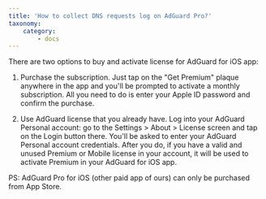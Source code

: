 ```yaml
---
title: 'How to collect DNS requests log on AdGuard Pro?'
taxonomy:
    category:
        - docs
---
```




There are two options to buy and activate license for AdGuard for iOS app:

1) Purchase the subscription. Just tap on the "Get Premium" plaque anywhere in the app and you'll be prompted to activate a monthly subscription. All you need to do is enter your Apple ID password and confirm the purchase.

2) Use AdGuard license that you already have. Log into your AdGuard Personal account: go to the Settings > About > License screen and tap on the Login button there. You'll be asked to enter your AdGuard Personal account credentials. After you do, if you have a valid and unused Premium or Mobile license in your account, it will be used to activate Premium in your AdGuard for iOS app.

PS: AdGuard Pro for iOS (other paid app of ours) can only be purchased from App Store.